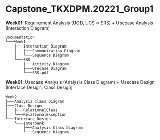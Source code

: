 # Capstone_TKXDPM.20221_Group1

**Week01**: Requirement Analysis (UCD, UCS ⇨ SRS) + Usecase Analysis (Interaction Diagram)

    Documentation
    └───Week1
        ├───Interaction Diagram
        │   ├───Communication Diagram
        │   └───Sequence Diagram
        └───SRS
            ├───Activity Diagram
            ├───Usecase Diagram
            └───SRS.pdf

**Week01**: Usecase Analysis (Analysis Class Diagram) + Usecase Design (Interface Design, Class Design)

    Week2
    ├───Analysis Class Diagram
    ├───Class Design
    │   ├───RelationalClass
    │   └───RelationalException
    └───Interface Design
        └───Interbank
            ├───Analysis Class Diagram
            └───Sequence Diagram